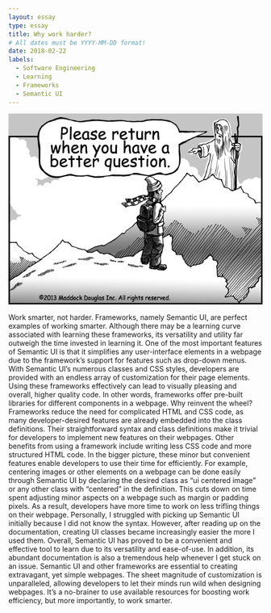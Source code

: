 ```yaml
---
layout: essay
type: essay
title: Why work harder?
# All dates must be YYYY-MM-DD format!
date: 2018-02-22
labels:
  - Software Engineering
  - Learning
  - Frameworks
  - Semantic UI
---
```


<img class="ui medium left square floated image" src="../images/better_question.jpg">

Work smarter, not harder. Frameworks, namely Semantic UI, are perfect examples of working smarter. Although there may be a learning curve associated with learning these frameworks, its versatility and utility far outweigh the time invested in learning it. One of the most important features of Semantic UI is that it simplifies any user-interface elements in a webpage due to the framework’s support for features such as drop-down menus. With Semantic UI’s numerous classes and CSS styles, developers are provided with an endless array of customization for their page elements. Using these frameworks effectively can lead to visually pleasing and overall, higher quality code.
In other words, frameworks offer pre-built libraries for different components in a webpage. Why reinvent the wheel? Frameworks reduce the need for complicated HTML and CSS code, as many developer-desired features are already embedded into the class definitions. Their straightforward syntax and class definitions make it trivial for developers to implement new features on their webpages. Other benefits from using a framework include writing less CSS code and more structured HTML code. In the bigger picture, these minor but convenient features enable developers to use their time for efficiently. For example, centering images or other elements on a webpage can be done easily through Semantic UI by declaring the desired class as “ui centered image” or any other class with “centered” in the definition. This cuts down on time spent adjusting minor aspects on a webpage such as margin or padding pixels. As a result, developers have more time to work on less trifling things on their webpage.
Personally, I struggled with picking up Semantic UI initially because I did not know the syntax. However, after reading up on the documentation, creating UI classes became increasingly easier the more I used them. Overall, Semantic UI has proved to be a convenient and effective tool to learn due to its versatility and ease-of-use. In addition, its abundant documentation is also a tremendous help whenever I get stuck on an issue. Semantic UI and other frameworks are essential to creating extravagant, yet simple webpages. The sheet magnitude of customization is unparalleled, allowing developers to let their minds run wild when designing webpages. It’s a no-brainer to use available resources for boosting work efficiency, but more importantly, to work smarter.
